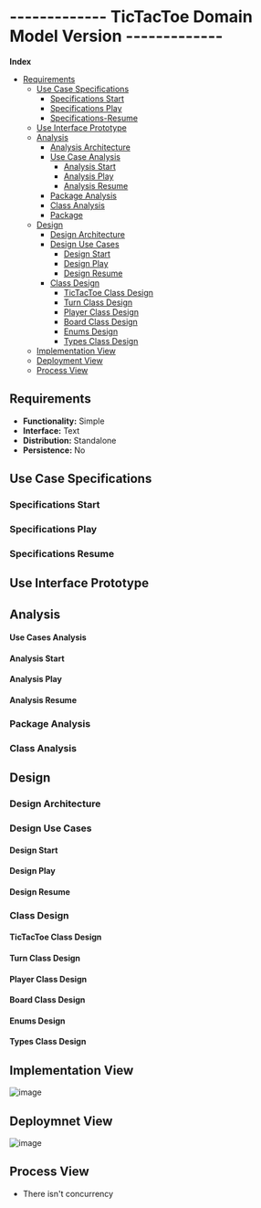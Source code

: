# ------------- TicTacToe Domain Model Version -------------

**Index**
- [Requirements](#Requirements)  
    -   [Use Case Specifications](#Use-Case-Specifications)   
        -   [Specifications Start](#Specifications-Start)  
        -   [Specifications Play](#Specifications-Play)  
        -   [Specifications-Resume](#Specifications-Resume)  
    -   [Use Interface Prototype](#Use-Interface-Prototype)  
    -   [Analysis](#Analysis)  
        -   [Analysis Architecture](#Analysis-Architecture)  
        -   [Use Case Analysis](#Use-Case-Analysis)  
            -   [Analysis Start](#Analysis-Start)  
            -   [Analysis Play](#Analysis-Play)  
            -   [Analysis Resume](#Analysis-Resume)  
        -   [Package Analysis](#Package-Analysis)  
        -   [Class Analysis](#Class-Analysis)
        -   [Package](#Package)  
    - [Design](#Design)  
        -   [Design Architecture](#Design-Architecture)  
        -   [Design Use Cases](#Design-Use-Cases)  
            -   [Design Start](#Start-Start)  
            -   [Design Play](#Play-Play)  
            -   [Design Resume](#Design-Resume)  
        -   [Class Design](#Class-Design)  
            -   [TicTacToe Class Design](#TicTacToe-Class-Design)  
            -   [Turn Class Design](#Turn-Class-Design)  
            -   [Player Class Design](#Player-Class-Design)  
            -   [Board Class Design](#Board-Class-Design)  
            -   [Enums Design](#Enums-Design)  
            -   [Types Class Design](#Types-Class-Design)  
    -   [Implementation View](#Implementation-View)  
    -   [Deployment View](#Deployment-View)  
    -   [Process View](#Process-View)  

## Requirements

- **Functionality:** Simple  
- **Interface:** Text  
- **Distribution:** Standalone  
- **Persistence:** No  

## Use Case Specifications

### Specifications Start

### Specifications Play

### Specifications Resume

## Use Interface Prototype

## Analysis

#### Use Cases Analysis

#### Analysis Start

#### Analysis Play

#### Analysis Resume

### Package Analysis

### Class Analysis

## Design

### Design Architecture

### Design Use Cases

#### Design Start

#### Design Play

#### Design Resume

### Class Design

#### TicTacToe Class Design

#### Turn Class Design

#### Player Class Design

#### Board Class Design

#### Enums Design

#### Types Class Design

## Implementation View

![image](https://user-images.githubusercontent.com/46433173/232120697-259003de-18b6-4260-8fd9-c191c60ebde5.png)

## Deploymnet View

![image](https://user-images.githubusercontent.com/46433173/232120816-59203f69-2a86-482f-90cb-07f8c70b7a53.png)

## Process View

-   There isn't concurrency 

